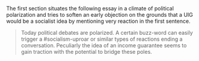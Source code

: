 ### 
The first section situates the following essay in a climate of political polarization and tries to soften an early objection on the grounds that a UIG would be a socialist idea by mentioning very reaction in the first sentence.
> Today political debates are polarized. A certain buzz-word can easily trigger a #socialism-uproar or similar types of reactions ending a conversation. Peculiarly the idea of an income guarantee seems to gain traction with the potential to bridge these poles.